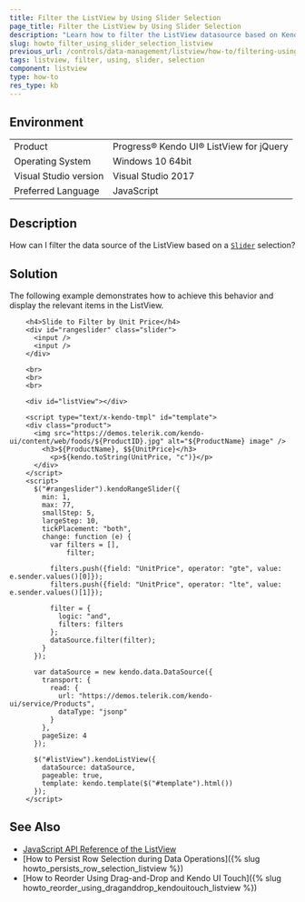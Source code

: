 ```yaml
---
title: Filter the ListView by Using Slider Selection
page_title: Filter the ListView by Using Slider Selection
description: "Learn how to filter the ListView datasource based on Kendo UI Slider selection."
slug: howto_filter_using_slider_selection_listview
previous_url: /controls/data-management/listview/how-to/filtering-using-slider, /controls/editors/slider/how-to/filter-listview-using-slider
tags: listview, filter, using, slider, selection
component: listview
type: how-to
res_type: kb
---
```


## Environment

<table>
 <tr>
  <td>Product</td>
  <td>Progress® Kendo UI® ListView for jQuery</td>
 </tr>
 <tr>
  <td>Operating System</td>
  <td>Windows 10 64bit</td>
 </tr>
 <tr>
  <td>Visual Studio version</td>
  <td>Visual Studio 2017</td>
 </tr>
 <tr>
  <td>Preferred Language</td>
  <td>JavaScript</td>
 </tr>
</table>

## Description

How can I filter the data source of the ListView based on a [`Slider`](/kendo-ui/controls/editors/rangeslider/overview) selection?

## Solution

The following example demonstrates how to achieve this behavior and display the relevant items in the ListView.

```dojo
    <h4>Slide to Filter by Unit Price</h4>
    <div id="rangeslider" class="slider">
      <input />
      <input />
    </div>

    <br>
    <br>
    <br>

    <div id="listView"></div>

    <script type="text/x-kendo-tmpl" id="template">
    <div class="product">
      <img src="https://demos.telerik.com/kendo-ui/content/web/foods/${ProductID}.jpg" alt="${ProductName} image" />
        <h3>${ProductName}, $${UnitPrice}</h3>
          <p>${kendo.toString(UnitPrice, "c")}</p>
      </div>
    </script>
    <script>
      $("#rangeslider").kendoRangeSlider({
        min: 1,
        max: 77,
        smallStep: 5,
        largeStep: 10,
        tickPlacement: "both",
        change: function (e) {
          var filters = [],
              filter;

          filters.push({field: "UnitPrice", operator: "gte", value: e.sender.values()[0]});
          filters.push({field: "UnitPrice", operator: "lte", value: e.sender.values()[1]});

          filter = {
            logic: "and",
            filters: filters
          };
          dataSource.filter(filter);
        }
      });

      var dataSource = new kendo.data.DataSource({
        transport: {
          read: {
            url: "https://demos.telerik.com/kendo-ui/service/Products",
            dataType: "jsonp"
          }
        },
        pageSize: 4
      });

      $("#listView").kendoListView({
        dataSource: dataSource,
        pageable: true,
        template: kendo.template($("#template").html())
      });
    </script>
```

## See Also

* [JavaScript API Reference of the ListView](/api/javascript/ui/listview)
* [How to Persist Row Selection during Data Operations]({% slug howto_persists_row_selection_listview %})
* [How to Reorder Using Drag-and-Drop and Kendo UI Touch]({% slug howto_reorder_using_draganddrop_kendouitouch_listview %})

